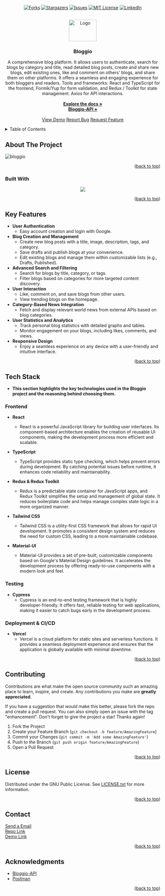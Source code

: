 <a name="readme-top"></a>

<!-- PROJECT SHIELDS -->
<!--
*** I'm using markdown "reference style" links for readability.
*** Reference links are enclosed in brackets [ ] instead of parentheses ( ).
*** See the bottom of this document for the declaration of the reference variables
*** for contributors-url, forks-url, etc. This is an optional, concise syntax you may use.
*** https://www.markdownguide.org/basic-syntax/#reference-style-links
-->

<div align="center">

[![Forks][forks-shield]][forks-url]
[![Stargazers][stars-shield]][stars-url]
[![Issues][issues-shield]][issues-url]
[![MIT License][license-shield]][license-url]
[![LinkedIn][linkedin-shield]][linkedin-url]

</div>

[contributors-shield]: https://img.shields.io/github/contributors/omrfrkcpr/bloggio.svg?style=flat-square&color=blue
[contributors-url]: https://github.com/omrfrkcpr/bloggio/graphs/contributors
[forks-shield]: https://img.shields.io/github/forks/omrfrkcpr/bloggio.svg?style=flat-square&color=blueviolet
[forks-url]: https://github.com/omrfrkcpr/bloggio/network/members
[stars-shield]: https://img.shields.io/github/stars/omrfrkcpr/bloggio.svg?style=flat-square&color=brightgreen
[stars-url]: https://github.com/omrfrkcpr/bloggio/stargazers
[issues-shield]: https://img.shields.io/github/issues/omrfrkcpr/bloggio.svg?style=flat-square&color=red
[issues-url]: https://github.com/omrfrkcpr/bloggio/issues
[license-shield]: https://img.shields.io/github/license/omrfrkcpr/bloggio.svg?style=flat-square&color=yellow
[license-url]: https://github.com/omrfrkcpr/bloggio/blob/main/LICENSE
[linkedin-shield]: https://img.shields.io/badge/-LinkedIn-black.svg?style=flat-square&logo=linkedin&color=blue
[linkedin-url]: https://linkedin.com/in/omrfrkcpr

<!-- PROJECT LOGO -->
<br />
<div align="center">
  <a href="https://github.com/omrfrkcpr/bloggio">
    <img src="https://bloggio.s3.eu-north-1.amazonaws.com/bloggio-assets/symbol.png" alt="Logo" width="90" height="70">
  </a>

<h3 align="center">Bloggio</h3>

  <p align="center">
   A comprehensive blog platform. It allows users to authenticate, search for blogs by category and title, read detailed blog posts, create and share new blogs, edit existing ones, like and comment on others' blogs, and share them on other platforms. It offers a seamless and engaging experience for both bloggers and readers. Tools and frameworks: React and TypeScript for the frontend, Formik/Yup for form validation, and Redux / Toolkit for state management. Axios for API interactions.
    <br />
    <br />
    <a href="https://github.com/omrfrkcpr/bloggio"><strong>Explore the docs »</strong></a>
    <br />
    <a href="https://github.com/omrfrkcpr/bloggio-api"><strong>Bloggio-API »</strong></a>
    <br />
    <br />
    <a href="https://bloggio.de">View Demo</a>
    <a href="https://github.com/omrfrkcpr/bloggio/issues/new?labels=bug&template=bug-report---.md">Report Bug</a>
    <a href="https://github.com/omrfrkcpr/bloggio/issues/new?labels=enhancement&template=feature-request---.md">Request Feature</a>
  </p>
</div>

<!-- TABLE OF CONTENTS -->
<details>
  <summary>Table of Contents</summary>
  <ol>
    <li>
      <a href="#about-the-project">About The Project</a>
      <ul>
        <li><a href="#built-with">Built With</a></li>
        <li><a href="#key-features">Key Features</a></li>
        <li><a href="#tech-stack">Tech Stack</a></li>
      </ul>
    </li>
    <li><a href="#contributing">Contributing</a></li>
    <li><a href="#license">License</a></li>
    <li><a href="#contact">Contact</a></li>
    <li><a href="#acknowledgments">Acknowledgments</a></li>
  </ol>
</details>

<!-- ABOUT THE PROJECT -->

## About The Project

![bloggio](https://bloggio.s3.eu-north-1.amazonaws.com/bloggio-assets/bloggio.gif)

<p align="right">(<a href="#readme-top">back to top</a>)</p>

### Built With

<p align="center">
  <a href="https://skillicons.dev">
    <img src="https://skillicons.dev/icons?i=react,redux,ts,tailwind,materialui,npm,postman,vercel" />
  </a>
</p>

<p align="right">(<a href="#readme-top">back to top</a>)</p>

<!-- KEY FEATURES -->

## Key Features

- **User Authentication**
  - Easy account creation and login with Google.
- **Blog Creation and Management**
  - Create new blog posts with a title, image, description, tags, and category.
  - Save drafts and publish blogs at your convenience.
  - Edit existing blogs and manage them within customizable lists (e.g., Drafts, Published).
- **Advanced Search and Filtering**
  - Search for blogs by title, category, or tags.
  - Filter blogs based on categories for more targeted content discovery.
- **User Interaction**
  - Like, comment on, and save blogs from other users.
  - View trending blogs on the homepage.
- **Category-Based News Integration**
  - Fetch and display relevant world news from external APIs based on blog categories.
- **User Statistics and Analytics**
  - Track personal blog statistics with detailed graphs and tables.
  - Monitor engagement on your blogs, including likes, comments, and views.
- **Responsive Design**
  - Enjoy a seamless experience on any device with a user-friendly and intuitive interface.

<p align="right">(<a href="#readme-top">back to top</a>)</p>

<!-- TECH STACK -->

## Tech Stack

- **This section highlights the key technologies used in the Bloggio project and the reasoning behind choosing them.**

### Frontend

- **React**

  - React is a powerful JavaScript library for building user interfaces. Its component-based architecture enables the creation of reusable UI components, making the development process more efficient and scalable.

- **TypeScript**

  - TypeScript provides static type checking, which helps prevent errors during development. By catching potential issues before runtime, it enhances code reliability and maintainability.

- **Redux & Redux Toolkit**

  - Redux is a predictable state container for JavaScript apps, and Redux Toolkit simplifies the setup and management of global state. It reduces boilerplate code and helps manage complex state logic in a more organized manner.

- **Tailwind CSS**

  - Tailwind CSS is a utility-first CSS framework that allows for rapid UI development. It promotes a consistent design system and reduces the need for custom CSS, leading to a more maintainable codebase.

- **Material-UI**
  - Material-UI provides a set of pre-built, customizable components based on Google's Material Design guidelines. It accelerates the development process by offering ready-to-use components with a modern look and feel.

### Testing

- **Cypress**
  - Cypress is an end-to-end testing framework that is highly developer-friendly. It offers fast, reliable testing for web applications, making it easier to catch bugs early in the development process.

### Deployment & CI/CD

- **Vercel**
  - Vercel is a cloud platform for static sites and serverless functions. It provides a seamless deployment experience and ensures that the application is globally available with minimal downtime.

<p align="right">(<a href="#readme-top">back to top</a>)</p>

<!-- CONTRIBUTING -->

## Contributing

Contributions are what make the open source community such an amazing place to learn, inspire, and create. Any contributions you make are **greatly appreciated**.

If you have a suggestion that would make this better, please fork the repo and create a pull request. You can also simply open an issue with the tag "enhancement".
Don't forget to give the project a star! Thanks again!

1. Fork the Project
2. Create your Feature Branch (`git checkout -b feature/AmazingFeature`)
3. Commit your Changes (`git commit -m 'Add some AmazingFeature'`)
4. Push to the Branch (`git push origin feature/AmazingFeature`)
5. Open a Pull Request

<p align="right">(<a href="#readme-top">back to top</a>)</p>

<!-- LICENSE -->

## License

Distributed under the GNU Public License. See [LICENSE.txt](https://github.com/omrfrkcpr/bloggio/blob/main/LICENSE) for more information.

<p align="right">(<a href="#readme-top">back to top</a>)</p>

<!-- CONTACT -->

## Contact

[Send a Email](omerrfarukcapur@gmail.com)<br />
[Repo Link](https://github.com/omrfrkcpr/bloggio)<br />
[Demo Link](https://bloggio.de)

<p align="right">(<a href="#readme-top">back to top</a>)</p>

<!-- ACKNOWLEDGMENTS -->

## Acknowledgments

- [Bloggio-API](https://bloggio-api.onrender.com/)
- [Postman]()

<p align="right">(<a href="#readme-top">back to top</a>)</p>
